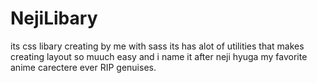 # NejiLibary
its css libary creating by me with sass its has alot of utilities that makes creating layout so muuch easy
and i name it after neji hyuga my favorite anime carectere ever RIP genuises. 
